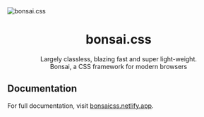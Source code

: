 <img src="https://www.joomla51.com/images/bedrock.png" alt="bonsai.css" style="max-width:100%; display:block; margin:auto">

<h1 align="center">bonsai.css</h1>
<p align="center">Largely classless, blazing fast and super light-weight.<br>Bonsai, a CSS framework for modern browsers</p>

## Documentation

For full documentation, visit [bonsaicss.netlify.app](https://bonsaicss.netlify.app/).